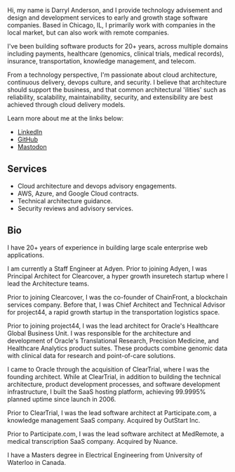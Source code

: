 Hi, my name is Darryl Anderson, and I provide technology advisement and design and development services to early and growth stage software companies. Based in Chicago, IL, I primarily work with companies in the local market, but can also work with remote companies.

I've been building software products for 20+ years, across multiple domains including payments, healthcare (genomics, clinical trials, medical records), insurance, transportation, knowledge management, and telecom.

From a technology perspective, I'm passionate about cloud architecture, continuous delivery, devops culture, and security. I believe that architecture should support the business, and that common architectural 'ilities' such as reliability, scalability, maintainability, security, and extensibility are best achieved through cloud delivery models. 

Learn more about me at the links below:

* [LinkedIn](https://linkedin.com/in/darryl-anderson) 
* [GitHub](https://github.com/darrylanderson)
* [Mastodon](https://techhub.social/@darrylanderson)

## Services

* Cloud architecture and devops advisory engagements.
* AWS, Azure, and Google Cloud contracts.
* Technical architecture guidance.
* Security reviews and advisory services.

## Bio

I have 20+ years of experience in building large scale enterprise web applications.

I am currently a Staff Engineer at Adyen. Prior to joining Adyen, I was Principal Architect for Clearcover, a hyper growth insuretech startup where I lead the Architecture teams.

Prior to joining Clearcover, I was the co-founder of ChainFront, a blockchain services company. Before that, I was Chief Architect and Technical Advisor for project44, a rapid growth startup in the transportation logistics space.

Prior to joining project44, I was the lead architect for Oracle's Healthcare Global Business Unit. I was responsible for the architecture and development of Oracle's Translational Research, Precision Medicine, and Healthcare Analytics product suites. These products combine genomic data with clinical data for research and point-of-care solutions.

I came to Oracle through the acquisition of ClearTrial, where I was the founding architect. While at ClearTrial, in addition to building the technical architecture, product development processes, and software development infrastructure, I built the SaaS hosting platform, achieving 99.9995% planned uptime since launch in 2006.

Prior to ClearTrial, I was the lead software architect at Participate.com, a knowledge management SaaS company. Acquired by OutStart Inc. 

Prior to Participate.com, I was the lead software architect at MedRemote, a medical transcription SaaS company. Acquired by Nuance.

I have a Masters degree in Electrical Engineering from University of Waterloo in Canada.
